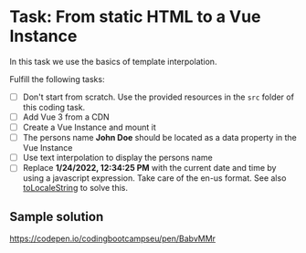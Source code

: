 # Task: From static HTML to a Vue Instance

In this task we use the basics of template interpolation.

Fulfill the following tasks:

- [ ] Don't start from scratch. Use the provided resources in the `src` folder of this coding task.
- [ ] Add Vue 3 from a CDN
- [ ] Create a Vue Instance and mount it
- [ ] The persons name **John Doe** should be located as a data property in the Vue Instance
- [ ] Use text interpolation to display the persons name
- [ ] Replace **1/24/2022, 12:34:25 PM** with the current date and time by using a javascript expression. Take care of the en-us format. See also [toLocaleString](https://developer.mozilla.org/de/docs/Web/JavaScript/Reference/Global_Objects/Date/toLocaleString) to solve this.

## Sample solution

https://codepen.io/codingbootcampseu/pen/BabvMMr
